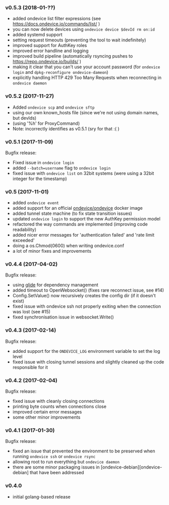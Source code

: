 ### v0.5.3 (2018-01-??)

- added ondevice list filter expressions (see https://docs.ondevice.io/commands/list/ )
- you can now delete devices using `ondevice device $devId rm on:id`
- added systemd support
- setting request timeouts (preventing the tool to wait indefinitely)
- improved support for AuthKey roles
- improved error handline and logging
- improved build pipeline (automatically rsyncing pushes to https://repo.ondevice.io/builds/ )
- making it clear that you can't use your account password (for `ondevice login` and `dpkg-reconfigure ondevice-dameon`)
- explicitly handling HTTP 429 Too Many Requests when reconnecting in `ondevice daemon`


### v0.5.2 (2017-11-27)

- Added `ondevice scp` and `ondevice sftp`
- using our own known_hosts file (since we're not using domain names, but devIds)
- (using '%h' for ProxyCommand)
- Note: incorrectly identifies as v0.5.1 (sry for that :( )

### v0.5.1 (2017-11-09)

Bugfix release:

- Fixed issue in `ondevice login`
- added `--batch=username` flag to `ondevice login`
- fixed issue with `ondevice list` on 32bit systems (were using a 32bit integer for the timestamp)

### v0.5 (2017-11-01)

- added `ondevice event`
- added support for an official [ondevice/ondevice](https://hub.docker.com/r/ondevice/ondevice) docker image
- added tunnel state machine (to fix state transition issues)
- updated `ondevice login` to support the new AuthKey permission model
- refactored the way commands are implemented (improving code readability)
- added nicer error messages for 'authentication failed' and 'rate limit exceeded'
- doing a os.Chmod(0600) when writing ondevice.conf 
- a lot of minor fixes and improvements

### v0.4.4 (2017-04-02)

Bugfix release:

- using [glide](https://glide.sh/) for dependency management
- added timeout to OpenWebsocket() (fixes rare reconnect issue, see #14)
- Config.SetValue() now recursively creates the config dir (if it doesn't exist)
- fixed issue with ondevice ssh not properly exiting when the connection was lost (see #15)
- fixed synchronisation issue in websocket.Write()

### v0.4.3 (2017-02-14)

Bugfix release:

- added support for the `ONDEVICE_LOG` environment variable to set the log level
- fixed issue with closing tunnel sessions and slightly cleaned up the code responsible for it

### v0.4.2 (2017-02-04)

Bugfix release:

- fixed issue with cleanly closing connections
- printing byte counts when connections close
- improved certain error messages
- some other minor improvements

### v0.4.1 (2017-01-30)

Bugfix release:

- fixed an issue that prevented the environment to be preserved when running `ondevice ssh` or `ondevice rsync`
- allowing root to run everything but `ondevice daemon`
- there are some minor packaging issues in [ondevice-debian][ondevice-debian] that have been addressed

### v0.4.0

- initial golang-based release
